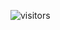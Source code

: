  ![visitors](https://visitor-badge.glitch.me/badge?page_id=xXTgamerXx.xXTgamerXx&left_color=ddb6f2&right_color=96cdfB)

<!---
xXTgamerXx/xXTgamerXx is a ✨ special ✨ repository because its `README.md` (this file) appears on your GitHub profile.
You can click the Preview link to take a look at your changes.
--->
